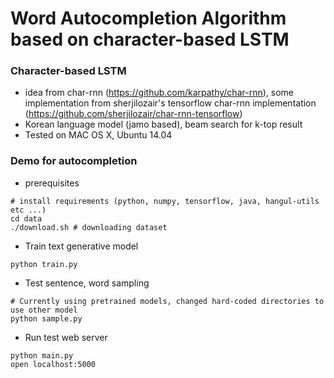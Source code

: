 # Word Autocompletion Algorithm based on character-based LSTM

### Character-based LSTM
* idea from char-rnn (https://github.com/karpathy/char-rnn), some implementation from sherjilozair's tensorflow char-rnn implementation (https://github.com/sherjilozair/char-rnn-tensorflow)
* Korean language model (jamo based), beam search for k-top result
* Tested on MAC OS X, Ubuntu 14.04

### Demo for autocompletion
* prerequisites

```
# install requirements (python, numpy, tensorflow, java, hangul-utils etc ...)
cd data
./download.sh # downloading dataset
```

* Train text generative model

```
python train.py
```

* Test sentence, word sampling

```
# Currently using pretrained models, changed hard-coded directories to use other model
python sample.py
```

* Run test web server

```
python main.py
open localhost:5000
```
